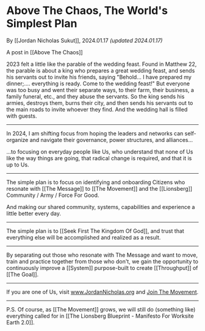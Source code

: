 # Above The Chaos, The World's Simplest Plan

By [[Jordan Nicholas Sukut]], 2024.01.17 _(updated 2024.01.17)_

A post in [[Above The Chaos]]

2023 felt a little like the parable of the wedding feast. Found in Matthew 22, the parable is about a king who prepares a great wedding feast, and sends his servants out to invite his friends, saying "Behold... I have prepared my dinner;.... everything is ready. Come to the wedding feast!" But everyone was too busy and went their separate ways, to their farm, their business, a family funeral, etc., and they abuse the servants. So the king sends his armies, destroys them, burns their city, and then sends his servants out to the main roads to invite whoever they find. And the wedding hall is filled with guests. 

____
In 2024, I am shifting focus from hoping the leaders and networks can self-organize and navigate their governance, power structures, and alliances...

...to focusing on everyday people like Us, who understand that none of Us like the way things are going, that radical change is required, and that it is up to Us.
____
The simple plan is to focus on identifying and onboarding Citizens who resonate with [[The Message]] to [[The Movement]] and the [[Lionsberg]] Community / Army / Force For Good.  

And making our shared community, systems, capabilities and experience a little better every day. 
____
The simple plan is to [[Seek First The Kingdom Of God]], and trust that everything else will be accomplished and realized as a result. 
___
By separating out those who resonate with The Message and want to move, train and practice together from those who don't, we gain the opportunity to continuously improve a [[System]] purpose-built to create [[Throughput]] of [[The Goal]]. 
_____
If you are one of Us, visit www.JordanNicholas.org and [Join The Movement](https://jordannicholas.org/join_the_movement). 

___
P.S. Of course, as [[The Movement]] grows, we will still do (something like) everything called for in [[The Lionsberg Blueprint - Manifesto For Worksite Earth 2.0]]. 